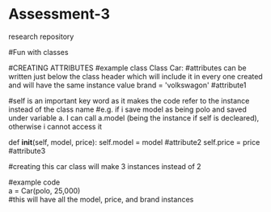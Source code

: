 # Assessment-3
research repository

#Fun with classes

#CREATING ATTRIBUTES
#example class
Class Car:
   #attributes can be written just below the class header which will include it in every one created and will have the same instance value
   brand = 'volkswagon' #attribute1
   
   #self is an important key word as it makes the code refer to the instance instead of the class name
   #e.g. if i save model as being polo and saved under variable a. I can call a.model (being the instance if self is decleared), otherwise i cannot access it
   
   def __init__(self, model, price):
       self.model = model #attribute2
       self.price = price #attribute3
   
   #creating this car class will make 3 instances instead of 2

#example code    
a = Car(polo, 25,000)   
#this will have all the model, price, and brand instances


